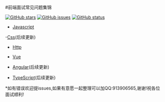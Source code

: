 
#前端面试常见问题集锦

[![GitHub stars](https://img.shields.io/github/stars/UvDream/web-interview.svg)](https://github.com/UvDream/web-interview/stargazers)
[![GitHub issues](https://img.shields.io/github/issues/UvDream/web-interview.svg)](https://github.com/UvDream/web-interview/issues)
[![GitHub status](https://img.shields.io/badge/status-10%25-red.svg)](https://github.com/UvDream/web-interview/status)


- [Javascript](./doc/javascript.md)

-[Css](./doc/css.md)(后续更新)

- [Http](./doc/http.md)

- [Vue](/doc/vue.md)

- [Angular](/doc/Angular.md)(后续更新)

- [TypeScript](/doc/typescript.md)(后续更新)



*如有错误欢迎提issues,如果有意愿一起整理可以加QQ:913906565,谢谢!祝各位面试顺利!